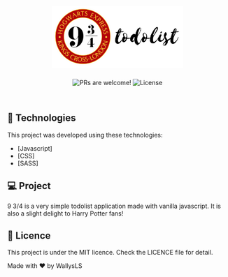 <h1 align="center">
    <img alt="9 3/4 todolist" title="Happy" src="./images/logo.png" width="300px" />
</h1>
<p align="center">
 <img src="https://img.shields.io/static/v1?label=PRs&message=welcome&color=15C3D6&labelColor=000000" alt="PRs are welcome!" />

  <img alt="License" src="https://img.shields.io/static/v1?label=license&message=MIT&color=15C3D6&labelColor=000000">
</p>

<br>


## 🚀 Technologies

This project was developed using these technologies:

- [Javascript]
- [CSS]
- [SASS]

## 💻 Project

9 3/4 is a very simple todolist application made with vanilla javascript. It is also a slight delight to Harry Potter fans!

## :memo: Licence

This project is under the MIT licence. Check the LICENCE file for detail.

Made with ♥ by WallysLS
